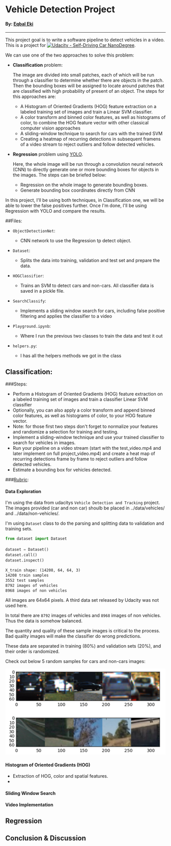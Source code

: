 # Vehicle Detection Project

#### By: [Eqbal Eki](http://www.eqbalq.com/)

****
This project goal is to write a software pipeline to detect vehicles in a video.  This is a project for 
[![Udacity - Self-Driving Car NanoDegree](https://s3.amazonaws.com/udacity-sdc/github/shield-carnd.svg)](http://www.udacity.com/drive).

We can use one of the two approaches to solve this problem:

- **Classification** problem: 

  The image are divided into small patches, each of which will be run through a classifier to determine whether there are objects in the patch. Then the bounding boxes will be assigned to locate around patches that are classified with high probability of present of an object. The steps for this approaches are:

  - A Histogram of Oriented Gradients (HOG) feature extraction on a labeled training set of images and train a Linear SVM classifier.
  - A color transform and binned color features, as well as histograms of color, to combine the HOG feature vector with other classical computer vision approaches
  - A sliding-window technique to search for cars with the trained SVM
  - Creating a heatmap of recurring detections in subsequent framens of a video stream to reject outliers and follow detected vehicles.

- **Regression** problem using [YOLO](https://pjreddie.com/darknet/yolo/).

  Here, the whole image will be run through a convolution neural network (CNN) to directly generate one or more bounding boxes for objects in the images. The steps can be briefed below:

  - Regression on the whole image to generate bounding boxes.
  - Generate bounding box coordinates directly from CNN

In this project, I'll be using both techniques, in Classification one, we will be able to lower the false positives further. Once I'm done, I'll be using Regression with YOLO and compare the results.

##Files:

  - `ObjectDetectionNet`:
    - CNN network to use the Regression tp detect object.

  - `Dataset`:
    - Splits the data into training, validation and test set and prepare the data.

  - `HOGClassifier`: 
    - Trains an SVM to detect cars and non-cars. All classifier data is saved in a pickle file.

  - `SearchClassify`: 
    - Implements a sliding window search for cars, including false positive filtering and applies the classifier to a video

  - `Playground.ipynb`:
    - Where I run the previous two classes to train the data and test it out

  - `helpers.py`:
    - I has all the helpers methods we got in the class 


## Classification:

###Steps:

- Perform a Histogram of Oriented Gradients (HOG) feature extraction on a labeled training set of images and train a classifier Linear SVM classifier
- Optionally, you can also apply a color transform and append binned color features, as well as histograms of color, to your HOG feature vector. 
- Note: for those first two steps don't forget to normalize your features and randomize a selection for training and testing.
- Implement a sliding-window technique and use your trained classifier to search for vehicles in images.
- Run your pipeline on a video stream (start with the test_video.mp4 and later implement on full project_video.mp4) and create a heat map of recurring detections frame by frame to reject outliers and follow detected vehicles.
- Estimate a bounding box for vehicles detected.

###[Rubric](https://review.udacity.com/#!/rubrics/513/view):

#### Data Exploration

I'm using the data from udacitys `Vehicle Detection and Tracking` project. The images provided (car and non car) shoulb be placed in ../data/vehicles/ and ../data/non-vehicles/.

I'm using `Dataset` class to do the parsing and splitting data to validation and training sets. 

```python
from dataset import Dataset

dataset = Dataset()
dataset.call()
dataset.inspect()
```

```
X_train shape: (14208, 64, 64, 3)
14208 train samples
3552 test samples
8792 images of vehicles
8968 images of non vehicles
```

All images are 64x64 pixels. A third data set released by Udacity was not used here. 

In total there are `8792` images of vehicles and `8968` images of non vehicles. Thus the data is somehow balanced. 

The quantity and quality of these sample images is critical to the process. Bad quality images will make the classifier do wrong predictions.

These data are separated in training (80%) and validation sets (20%), and their order is randomized.

Check out below 5 random samples for cars and non-cars images: 

![sample_cars](./assets/sample_cars_non_cars.png)

#### Histogram of Oriented Gradients (HOG)

- Extraction of HOG, color and spatial features.
- 

#### Sliding Window Search

#### Video Implementation

## Regression

## Conclusion & Discussion

